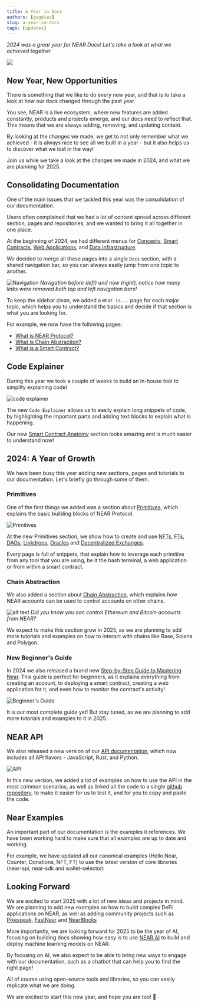 ```yaml
---
title: A Year in Docs
authors: [gagdiez]
slug: a-year-in-docs
tags: [updates]
---
```


*2024 was a great year for NEAR Docs! Let's take a look at what we achieved together*

<p><img src="/docs/blog/2024-blog.jpg" /></p>

<!-- truncate -->

## New Year, New Opportunities

There is something that we like to do every new year, and that is to take a look at how our docs changed through the past year.

You see, NEAR is a live ecosystem, where new features are added constantly, products and projects emerge, and our docs need to reflect that. This means that we are always adding, removing, and updating content.

By looking at the changes we made, we get to not only remember what we achieved - it is always nice to see all we built in a year - but it also helps us to discover what we lost in the way!

Join us while we take a look at the changes we made in 2024, and what we are planning for 2025.

## Consolidating Documentation

One of the main issues that we tackled this year was the consolidation of our documentation.

Users often complained that we had a lot of content spread across different section, pages and repositories, and we wanted to bring it all together in one place.

At the beginning of 2024, we had different menus for [Concepts](/concepts/basics/protocol), [Smart Contracts](/build/smart-contracts/what-is), [Web Applications](/build/web3-apps/what-is), and [Data Infrastructure](/build/data-infrastructure/what-is).

We decided to merge all these pages into a single `Docs` section, with a shared navigation bar, so you can always easily jump from one topic to another.

![Navigation](/docs/blog/2024-blog.jpg)
_Navigation before (left) and now (right), notice how many links were removed both top and left navigation bars!_

To keep the sidebar clean, we added a `What is...` page for each major topic, which helps you to understand the basics and decide if that section is what you are looking for.

For example, we now have the following pages:

- [What is NEAR Protocol?](/concepts/basics/protocol)
- [What is Chain Abstraction?](/build/chain-abstraction/what-is)
- [What is a Smart Contract?](/build/smart-contracts/what-is)

## Code Explainer

During this year we took a couple of weeks to build an in-house tool to simplify explaining code!

![code explainer](https://pbs.twimg.com/media/GgX0ivUXgAEQJZE?format=jpg&name=medium)

The new `Code Explainer` allows us to easily explain long snippets of code, by highlighting the important parts and adding text blocks to explain what is happening.

Our new [Smart Contract Anatomy](/build/smart-contracts/anatomy/) section looks amazing and is much easier to understand now!

## 2024: A Year of Growth

We have been busy this year adding new sections, pages and tutorials to our documentation. Let's briefly go through some of them.

### Primitives

One of the first things we added was a section about [Primitives](/build/primitives/what-is), which explains the basic building blocks of NEAR Protocol.

![Primitives](https://pbs.twimg.com/media/GgX1MWqW0AAE8Tb?format=jpg&name=4096x4096)

At the new Primitives section, we show how to create and use [NFTs](/build/primitives/nft), [FTs](/build/primitives/ft), [DAOs](/build/primitives/dao), [Linkdrops](/build/primitives/linkdrop), [Oracles](/build/primitives/oracles) and [Decentralized Exchanges](/build/primitives/dex).

Every page is full of snippets, that explain how to leverage each primitive from any tool that you are using, be it the bash terminal, a web application or from within a smart contract.

### Chain Abstraction

We also added a section about [Chain Abstraction](/build/chain-abstraction/what-is), which explains how NEAR accounts can be used to control accounts on other chains.

![alt text](https://pbs.twimg.com/media/GgX1MWqW0AAE8Tb?format=jpg&name=medium)
_Did you know you can control Ethereum and Bitcoin accounts from NEAR?_

We expect to make this section grow in 2025, as we are planning to add more tutorials and examples on how to interact with chains like Base, Solana and Polygon.

### New Beginner's Guide

In 2024 we also released a brand new [Step-by-Step Guide to Mastering Near](/tutorials/auction/introduction). This guide is perfect for beginners, as it explains everything from creating an account, to deploying a smart contract, creating a web application for it, and even how to monitor the contract's activity!

![Beginner's Guide](https://pbs.twimg.com/media/GgZYC2lX0AEX5E4?format=jpg&name=medium)

It is our most complete guide yet! But stay tuned, as we are planning to add more tutorials and examples to it in 2025.

## NEAR API

We also released a new version of our [API documentation](/tools/near-api), which now includes all API flavors - JavaScript, Rust, and Python.

![API](https://pbs.twimg.com/media/GgZZWGoXoAAru7R?format=jpg&name=medium)

In this new version, we added a lot of examples on how to use the API in the most common scenarios, as well as linked all the code to a single [github repository](https://github.com/near-examples), to make it easier for us to test it, and for you to copy and paste the code.

## Near Examples
An important part of our documentation is the examples it references. We have been working hard to make sure that all examples are up to date and working.

For example, we have updated all our canonical examples (Hello Near, Counter, Donations, NFT, FT) to use the latest version of core libraries (near-api, near-sdk and wallet-selector)

## Looking Forward

We are excited to start 2025 with a lot of new ideas and projects in mind. We are planning to add new examples on how to build complex DeFi applications on NEAR, as well as adding community projects such as [Pikespeak](https://doc.pikespeak.ai/), [FastNear](https://github.com/fastnear/explorer-api) and [NearBlocks](https://api.nearblocks.io/api-docs/)

More importantly, we are looking forward for 2025 to be the year of AI, focusing on building docs showing how easy is to use [NEAR AI](https://near.ai) to build and deploy machine learning models on NEAR.

By focusing on AI, we also expect to be able to bring new ways to engage with our documentation, such as a chatbot that can help you to find the right page!

All of course using open-source tools and libraries, so you can easily replicate what we are doing.

We are excited to start this new year, and hope you are too! 🚀